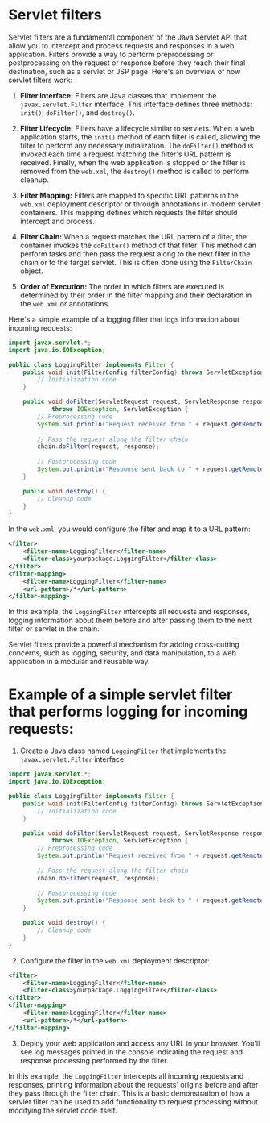# Servlet filters

Servlet filters are a fundamental component of the Java Servlet API that allow you to intercept and process requests and responses in a web application. Filters provide a way to perform preprocessing or postprocessing on the request or response before they reach their final destination, such as a servlet or JSP page. Here's an overview of how servlet filters work:

1. **Filter Interface:** Filters are Java classes that implement the `javax.servlet.Filter` interface. This interface defines three methods: `init()`, `doFilter()`, and `destroy()`.

2. **Filter Lifecycle:** Filters have a lifecycle similar to servlets. When a web application starts, the `init()` method of each filter is called, allowing the filter to perform any necessary initialization. The `doFilter()` method is invoked each time a request matching the filter's URL pattern is received. Finally, when the web application is stopped or the filter is removed from the `web.xml`, the `destroy()` method is called to perform cleanup.

3. **Filter Mapping:** Filters are mapped to specific URL patterns in the `web.xml` deployment descriptor or through annotations in modern servlet containers. This mapping defines which requests the filter should intercept and process.

4. **Filter Chain:** When a request matches the URL pattern of a filter, the container invokes the `doFilter()` method of that filter. This method can perform tasks and then pass the request along to the next filter in the chain or to the target servlet. This is often done using the `FilterChain` object.

5. **Order of Execution:** The order in which filters are executed is determined by their order in the filter mapping and their declaration in the `web.xml` or annotations.

Here's a simple example of a logging filter that logs information about incoming requests:

```java
import javax.servlet.*;
import java.io.IOException;

public class LoggingFilter implements Filter {
    public void init(FilterConfig filterConfig) throws ServletException {
        // Initialization code
    }

    public void doFilter(ServletRequest request, ServletResponse response, FilterChain chain)
            throws IOException, ServletException {
        // Preprocessing code
        System.out.println("Request received from " + request.getRemoteAddr());
        
        // Pass the request along the filter chain
        chain.doFilter(request, response);
        
        // Postprocessing code
        System.out.println("Response sent back to " + request.getRemoteAddr());
    }

    public void destroy() {
        // Cleanup code
    }
}
```

In the `web.xml`, you would configure the filter and map it to a URL pattern:

```xml
<filter>
    <filter-name>LoggingFilter</filter-name>
    <filter-class>yourpackage.LoggingFilter</filter-class>
</filter>
<filter-mapping>
    <filter-name>LoggingFilter</filter-name>
    <url-pattern>/*</url-pattern>
</filter-mapping>
```

In this example, the `LoggingFilter` intercepts all requests and responses, logging information about them before and after passing them to the next filter or servlet in the chain.

Servlet filters provide a powerful mechanism for adding cross-cutting concerns, such as logging, security, and data manipulation, to a web application in a modular and reusable way.

# Example of a simple servlet filter that performs logging for incoming requests:

1. Create a Java class named `LoggingFilter` that implements the `javax.servlet.Filter` interface:

```java
import javax.servlet.*;
import java.io.IOException;

public class LoggingFilter implements Filter {
    public void init(FilterConfig filterConfig) throws ServletException {
        // Initialization code
    }

    public void doFilter(ServletRequest request, ServletResponse response, FilterChain chain)
            throws IOException, ServletException {
        // Preprocessing code
        System.out.println("Request received from " + request.getRemoteAddr());
        
        // Pass the request along the filter chain
        chain.doFilter(request, response);
        
        // Postprocessing code
        System.out.println("Response sent back to " + request.getRemoteAddr());
    }

    public void destroy() {
        // Cleanup code
    }
}
```

2. Configure the filter in the `web.xml` deployment descriptor:

```xml
<filter>
    <filter-name>LoggingFilter</filter-name>
    <filter-class>yourpackage.LoggingFilter</filter-class>
</filter>
<filter-mapping>
    <filter-name>LoggingFilter</filter-name>
    <url-pattern>/*</url-pattern>
</filter-mapping>
```

3. Deploy your web application and access any URL in your browser. You'll see log messages printed in the console indicating the request and response processing performed by the filter.

In this example, the `LoggingFilter` intercepts all incoming requests and responses, printing information about the requests' origins before and after they pass through the filter chain. This is a basic demonstration of how a servlet filter can be used to add functionality to request processing without modifying the servlet code itself.
